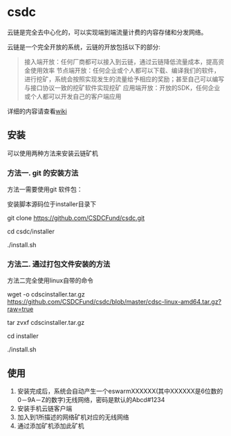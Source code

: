# csdc

云链是完全去中心化的，可以实现端到端流量计费的内容存储和分发网络。

云链是一个完全开放的系统，云链的开放包括以下的部分:

> 接入端开放：任何厂商都可以接入到云链，通过云链降低流量成本，提高资金使用效率
> 节点端开放：任何企业或个人都可以下载、编译我们的软件，进行挖矿，系统会按照实现发生的流量给予相应的奖励；甚至自己可以编写与接口协议一致的挖矿软件实现挖矿
> 应用端开放：开放的SDK，任何企业或个人都可以开发自己的客户端应用

详细的内容请查看[wiki](https://github.com/CSDCFund/csdc/wiki)


## 安装
可以使用两种方法来安装云链矿机

### 方法一. git 的安装方法
方法一需要使用git 软件包：

安装脚本源码位于installer目录下

git clone https://github.com/CSDCFund/csdc.git

cd csdc/installer

./install.sh



### 方法二. 通过打包文件安装的方法
方法二完全使用linux自带的命令

wget -o cdscinstaller.tar.gz https://github.com/CSDCFund/csdc/blob/master/cdsc-linux-amd64.tar.gz?raw=true

tar zvxf cdscinstaller.tar.gz

cd installer

./install.sh 

## 使用
1. 安装完成后，系统会自动产生一个eswarmXXXXXX(其中XXXXXX是6位数的0－9A－Z的数字)无线网络，密码是默认的Abcd#1234
2. 安装手机云链客户端
3. 加入到1所描述的网络矿机对应的无线网络
4. 通过添加矿机添加此矿机





